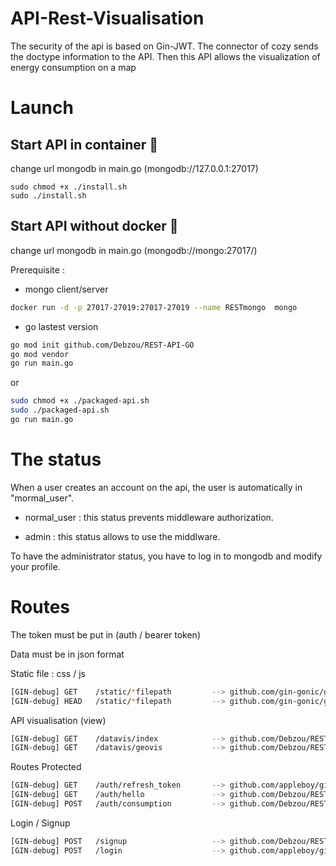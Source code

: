 # API-Rest-Visualisation

The security of the api is based on Gin-JWT.
The connector of cozy sends the doctype information to the API.
Then this API allows the visualization of energy consumption on a map

# Launch

## Start API in container :whale:
change url mongodb in main.go (mongodb://127.0.0.1:27017)
```
sudo chmod +x ./install.sh
sudo ./install.sh
```

## Start API without docker :space_invader:
change url mongodb in main.go (mongodb://mongo:27017/)

Prerequisite : 
- mongo client/server 

```sh
docker run -d -p 27017-27019:27017-27019 --name RESTmongo  mongo
```

- go lastest version

```sh
go mod init github.com/Debzou/REST-API-GO
go mod vendor
go run main.go
```

or 

```sh
sudo chmod +x ./packaged-api.sh
sudo ./packaged-api.sh
go run main.go
```
# The status

 When a user creates an account on the api, the user is automatically in "mormal_user".
 
- normal_user : this status prevents middleware authorization.

- admin : this status allows to use the middlware.

To have the administrator status, you have to log in to mongodb and modify your profile.

# Routes

The token must be put in (auth / bearer token)

Data must be in json format

Static file : css / js 
```sh
[GIN-debug] GET    /static/*filepath         --> github.com/gin-gonic/gin.(*RouterGroup).createStaticHandler.func1 (3 handlers)
[GIN-debug] HEAD   /static/*filepath         --> github.com/gin-gonic/gin.(*RouterGroup).createStaticHandler.func1 (3 handlers)
```

API visualisation (view)
```sh
[GIN-debug] GET    /datavis/index            --> github.com/Debzou/REST-API-GO/internal/controllers.Getindex (3 handlers)
[GIN-debug] GET    /datavis/geovis           --> github.com/Debzou/REST-API-GO/internal/controllers.GetGeoVis (3 handlers)
```

Routes Protected 
```sh
[GIN-debug] GET    /auth/refresh_token       --> github.com/appleboy/gin-jwt/v2.(*GinJWTMiddleware).RefreshHandler-fm (3 handlers)
[GIN-debug] GET    /auth/hello               --> github.com/Debzou/REST-API-GO/internal/controllers.HelloHandler (4 handlers)
[GIN-debug] POST   /auth/consumption         --> github.com/Debzou/REST-API-GO/internal/controllers.PostConsumption (4 handlers)
```

Login / Signup 
```sh
[GIN-debug] POST   /signup                   --> github.com/Debzou/REST-API-GO/internal/controllers.CreateUser (3 handlers)
[GIN-debug] POST   /login                    --> github.com/appleboy/gin-jwt/v2.(*GinJWTMiddleware).LoginHandler-fm (3 handlers)
```
